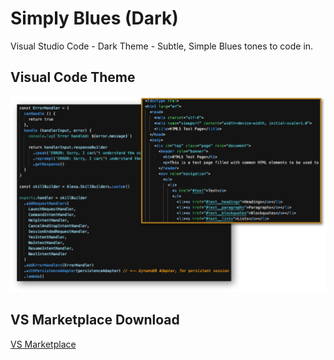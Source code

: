 # Simply Blues (Dark)
Visual Studio Code - Dark Theme - Subtle, Simple Blues tones to code in.

## Visual Code Theme

![](/screenshot.png)


## VS Marketplace Download
[VS Marketplace](https://marketplace.visualstudio.com/items?itemName=webjestic.simply-blues)